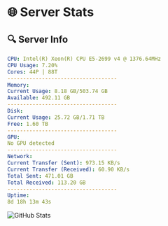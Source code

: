 # 🌐 Server Stats
## 🔍 Server Info
```yaml
CPU: Intel(R) Xeon(R) CPU E5-2699 v4 @ 1376.64MHz
CPU Usage: 7.20%
Cores: 44P | 88T
-----------------------------------
Memory:
Current Usage: 8.18 GB/503.74 GB
Available: 492.11 GB
-----------------------------------
Disk:
Current Usage: 25.72 GB/1.71 TB
Free: 1.60 TB
-----------------------------------
GPU:
No GPU detected
-----------------------------------
Network:
Current Transfer (Sent): 973.15 KB/s
Current Transfer (Received): 60.90 KB/s
Total Sent: 471.01 GB
Total Received: 113.20 GB
-----------------------------------
Uptime:
8d 18h 13m 43s
```
![GitHub Stats](https://img.shields.io/badge/Updated-2025-04-28_11:22:31-blue)